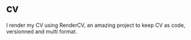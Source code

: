 # cv
I render my CV using RenderCV, an amazing project to keep CV as code, versionned and multi format.
